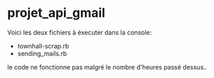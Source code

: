 # projet_api_gmail

Voici les deux fichiers à éxecuter dans la console: 
- townhall-scrap.rb
- sending_mails.rb

le code ne fonctionne pas malgré le nombre d'heures passé dessus.. 
